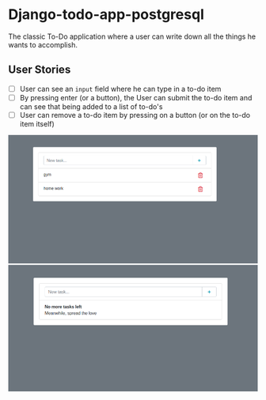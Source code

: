 # Django-todo-app-postgresql
The classic To-Do application where a user can write down all the things he wants to accomplish.

## User Stories
-   [ ] User can see an `input` field where he can type in a to-do item
-   [ ] By pressing enter (or a button), the User can submit the to-do item and can see that being added to a list of to-do's
-   [ ] User can remove a to-do item by pressing on a button (or on the to-do item itself)
<img src="Screenshot_2020-05-16 Todos(1).png">
<img src="Screenshot_2020-05-16 Todos(2).png">
